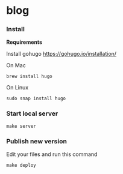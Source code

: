 # blog

### Install

**Requirements**

Install gohugo https://gohugo.io/installation/

On Mac
```
brew install hugo
```

On Linux
```
sudo snap install hugo
```

### Start local server
```
make server
```

### Publish new version 
Edit your files and run this command
```
make deploy
```